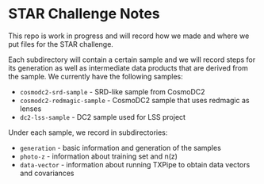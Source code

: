 STAR Challenge Notes
=====================

This repo is work in progress and will record how we made and where we put files for the STAR challenge.

Each subdirectory will contain a certain sample and we will record steps for its generation as well as intermediate data products that are derived from the sample. We currently have the following samples:

- `cosmodc2-srd-sample` - SRD-like sample from CosmoDC2
- `cosmodc2-redmagic-sample` - CosmoDC2 sample that uses redmagic as lenses
- `dc2-lss-sample` - DC2 sample used for LSS project

Under each sample, we record in subdirectories:

- `generation` - basic information and generation of the samples
- `photo-z` - information about training set and n(z)
- `data-vector` - information about running TXPipe to obtain data vectors and covariances
